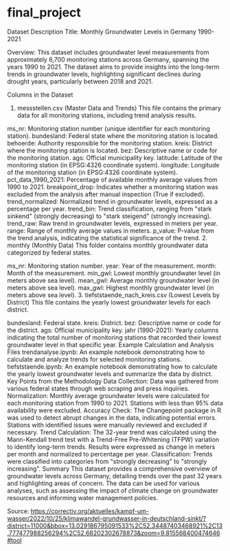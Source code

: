 # final_project
Dataset Description
Title: Monthly Groundwater Levels in Germany 1990-2021

Overview: This dataset includes groundwater level measurements from approximately 6,700 monitoring stations across Germany, spanning the years 1990 to 2021. The dataset aims to provide insights into the long-term trends in groundwater levels, highlighting significant declines during drought years, particularly between 2018 and 2021.

Columns in the Dataset
1. messstellen.csv (Master Data and Trends)
This file contains the primary data for all monitoring stations, including trend analysis results.

ms_nr: Monitoring station number (unique identifier for each monitoring station).
bundesland: Federal state where the monitoring station is located.
behoerde: Authority responsible for the monitoring station.
kreis: District where the monitoring station is located.
bez: Descriptive name or code for the monitoring station.
ags: Official municipality key.
latitude: Latitude of the monitoring station (in EPSG:4326 coordinate system).
longitude: Longitude of the monitoring station (in EPSG:4326 coordinate system).
pct_data_1990_2021: Percentage of available monthly average values from 1990 to 2021.
breakpoint_drop: Indicates whether a monitoring station was excluded from the analysis after manual inspection (True if excluded).
trend_normalized: Normalized trend in groundwater levels, expressed as a percentage per year.
trend_bin: Trend classification, ranging from "stark sinkend" (strongly decreasing) to "stark steigend" (strongly increasing).
trend_raw: Raw trend in groundwater levels, expressed in meters per year.
range: Range of monthly average values in meters.
p_value: P-value from the trend analysis, indicating the statistical significance of the trend.
2. monthly (Monthly Data)
This folder contains monthly groundwater data categorized by federal states.

ms_nr: Monitoring station number.
year: Year of the measurement.
month: Month of the measurement.
min_gwl: Lowest monthly groundwater level (in meters above sea level).
mean_gwl: Average monthly groundwater level (in meters above sea level).
max_gwl: Highest monthly groundwater level (in meters above sea level).
3. tiefststaende_nach_kreis.csv (Lowest Levels by District)
This file contains the yearly lowest groundwater levels for each district.

bundesland: Federal state.
kreis: District.
bez: Descriptive name or code for the district.
ags: Official municipality key.
jahr (1990-2021): Yearly columns indicating the total number of monitoring stations that recorded their lowest groundwater level in that specific year.
Example Calculation and Analysis Files
trendanalyse.ipynb: An example notebook demonstrating how to calculate and analyze trends for selected monitoring stations.
tiefststaende.ipynb: An example notebook demonstrating how to calculate the yearly lowest groundwater levels and summarize the data by district.
Key Points from the Methodology
Data Collection: Data was gathered from various federal states through web scraping and press inquiries.
Normalization: Monthly average groundwater levels were calculated for each monitoring station from 1990 to 2021. Stations with less than 95% data availability were excluded.
Accuracy Check: The Changepoint package in R was used to detect abrupt changes in the data, indicating potential errors. Stations with identified issues were manually reviewed and excluded if necessary.
Trend Calculation: The 32-year trend was calculated using the Mann-Kendall trend test with a Trend-Free Pre-Whitening (TFPW) variation to identify long-term trends. Results were expressed as change in meters per month and normalized to percentage per year.
Classification: Trends were classified into categories from "strongly decreasing" to "strongly increasing".
Summary
This dataset provides a comprehensive overview of groundwater levels across Germany, detailing trends over the past 32 years and highlighting areas of concern. The data can be used for various analyses, such as assessing the impact of climate change on groundwater resources and informing water management policies.










































Source: https://correctiv.org/aktuelles/kampf-um-wasser/2022/10/25/klimawandel-grundwasser-in-deutschland-sinkt/?district=11000&bbox=13.029186795091533%2C52.34487403468921%2C13.777477988256294%2C52.68202302678873&zoom=9.815568400474646#tool
